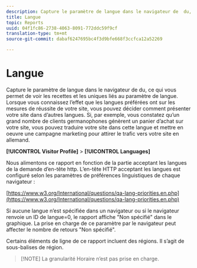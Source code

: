 ```yaml
---
description: Capture le paramètre de langue dans le navigateur de  du, ce qui vous permet de voir les recettes et les uniques liés au paramètre de langue. Lorsque vous connaissez l’effet que les langues préférées ont sur les mesures de réussite de votre site, vous pouvez décider comment présenter votre site dans d’autres langues. Si, par exemple, vous constatez qu’un grand nombre de clients germanophones génèrent un panier d’achat   sur votre site, vous pouvez traduire votre site dans cette langue et mettre en oeuvre une campagne marketing pour attirer le trafic vers votre site en allemand.
title: Langue
topic: Reports
uuid: 04f1fc86-2738-4063-8091-772ddc59f9cf
translation-type: tm+mt
source-git-commit: dabaf6247695bc4f3d9bfe668f3ccfca12a52269

---
```



# Langue

Capture le paramètre de langue dans le navigateur de  du, ce qui vous permet de voir les recettes et les uniques liés au paramètre de langue. Lorsque vous connaissez l’effet que les langues préférées ont sur les mesures de réussite de votre site, vous pouvez décider comment présenter votre site dans d’autres langues. Si, par exemple, vous constatez qu’un grand nombre de clients germanophones génèrent un panier d’achat   sur votre site, vous pouvez traduire votre site dans cette langue et mettre en oeuvre une campagne marketing pour attirer le trafic vers votre site en allemand.

**[!UICONTROL Visitor Profile]** > **[!UICONTROL Languages]**

Nous alimentons ce rapport en fonction de la partie acceptant les langues de la demande d’en-tête http. L’en-tête HTTP acceptant les langues est configuré selon les paramètres de préférences linguistiques de chaque navigateur :

[https://www.w3.org/International/questions/qa-lang-priorities.en.php](https://www.w3.org/International/questions/qa-lang-priorities.en.php)

Si aucune langue n’est spécifiée dans un navigateur ou si le navigateur renvoie un ID de langue=0, le rapport affiche &quot;Non spécifié&quot; dans le graphique. La prise en charge de ce paramètre par le navigateur peut affecter le nombre de retours &quot;Non spécifié&quot;.

Certains éléments de ligne de ce rapport incluent des régions. Il s’agit de sous-balises de région.

>[!NOTE] La granularité Horaire n’est pas prise en charge.

